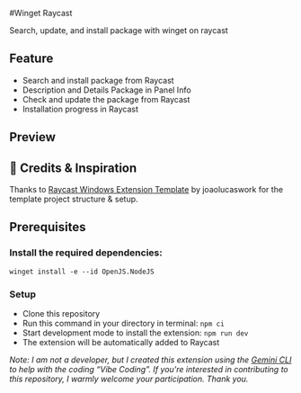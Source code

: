#Winget Raycast

Search, update, and install package with winget on raycast

## Feature

- Search and install package from Raycast
- Description and Details Package in Panel Info
- Check and update the package from Raycast
- Installation progress in Raycast

## Preview

## 🙏 Credits & Inspiration

Thanks to [Raycast Windows Extension Template](https://github.com/joaolucaswork/raycast-windows-extension-template.git "Raycast Windows Extension Template") by joaolucaswork for the template project structure & setup.

## Prerequisites

### Install the required dependencies:

`winget install -e --id OpenJS.NodeJS`

### Setup

- Clone this repository
- Run this command in your directory in terminal: `npm ci`
- Start development mode to install the extension: `npm run dev`
- The extension will be automatically added to Raycast

*Note: I am not a developer, but I created this extension using the [Gemini CLI](https://github.com/google-gemini/gemini-cli.git) to help with the coding “Vibe Coding”. If you're interested in contributing to this repository, I warmly welcome your participation. Thank you.*
